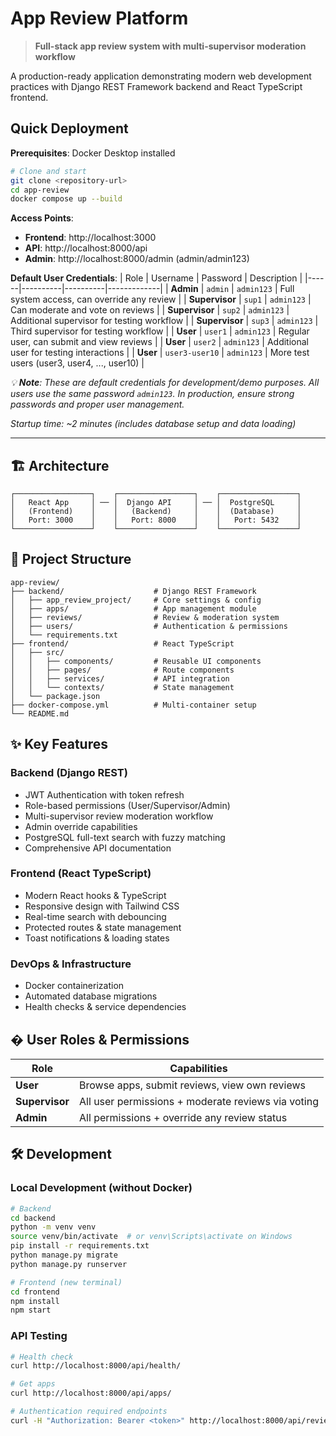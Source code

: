 # App Review Platform

> **Full-stack app review system with multi-supervisor moderation workflow**

A production-ready application demonstrating modern web development practices with Django REST Framework backend and React TypeScript frontend.

## Quick Deployment

**Prerequisites**: Docker Desktop installed

```bash
# Clone and start
git clone <repository-url>
cd app-review
docker compose up --build
```

**Access Points**:
- **Frontend**: http://localhost:3000
- **API**: http://localhost:8000/api
- **Admin**: http://localhost:8000/admin (admin/admin123)

**Default User Credentials**:
| Role | Username | Password | Description |
|------|----------|----------|-------------|
| **Admin** | `admin` | `admin123` | Full system access, can override any review |
| **Supervisor** | `sup1` | `admin123` | Can moderate and vote on reviews |
| **Supervisor** | `sup2` | `admin123` | Additional supervisor for testing workflow |
| **Supervisor** | `sup3` | `admin123` | Third supervisor for testing workflow |
| **User** | `user1` | `admin123` | Regular user, can submit and view reviews |
| **User** | `user2` | `admin123` | Additional user for testing interactions |
| **User** | `user3-user10` | `admin123` | More test users (user3, user4, ..., user10) |

*💡 **Note**: These are default credentials for development/demo purposes. All users use the same password `admin123`. In production, ensure strong passwords and proper user management.*

*Startup time: ~2 minutes (includes database setup and data loading)*

---

## 🏗️ Architecture

```
┌─────────────────┐    ┌─────────────────┐    ┌─────────────────┐
│   React App     │ ── │  Django API     │ ── │  PostgreSQL     │
│   (Frontend)    │    │   (Backend)     │    │  (Database)     │
│   Port: 3000    │    │   Port: 8000    │    │   Port: 5432    │
└─────────────────┘    └─────────────────┘    └─────────────────┘
```

## 📂 Project Structure

```
app-review/
├── backend/                    # Django REST Framework
│   ├── app_review_project/     # Core settings & config
│   ├── apps/                   # App management module
│   ├── reviews/                # Review & moderation system
│   ├── users/                  # Authentication & permissions
│   └── requirements.txt
├── frontend/                   # React TypeScript
│   ├── src/
│   │   ├── components/         # Reusable UI components
│   │   ├── pages/              # Route components
│   │   ├── services/           # API integration
│   │   └── contexts/           # State management
│   └── package.json
├── docker-compose.yml          # Multi-container setup
└── README.md
```

## ✨ Key Features

### **Backend (Django REST)**
- JWT Authentication with token refresh
- Role-based permissions (User/Supervisor/Admin)
- Multi-supervisor review moderation workflow
- Admin override capabilities
- PostgreSQL full-text search with fuzzy matching
- Comprehensive API documentation

### **Frontend (React TypeScript)**
- Modern React hooks & TypeScript
- Responsive design with Tailwind CSS
- Real-time search with debouncing
- Protected routes & state management
- Toast notifications & loading states

### **DevOps & Infrastructure**
- Docker containerization
- Automated database migrations
- Health checks & service dependencies

## � User Roles & Permissions

| Role | Capabilities |
|------|-------------|
| **User** | Browse apps, submit reviews, view own reviews |
| **Supervisor** | All user permissions + moderate reviews via voting |
| **Admin** | All permissions + override any review status |

## 🛠️ Development

### Local Development (without Docker)
```bash
# Backend
cd backend
python -m venv venv
source venv/bin/activate  # or venv\Scripts\activate on Windows
pip install -r requirements.txt
python manage.py migrate
python manage.py runserver

# Frontend (new terminal)
cd frontend
npm install
npm start
```

### API Testing
```bash
# Health check
curl http://localhost:8000/api/health/

# Get apps
curl http://localhost:8000/api/apps/

# Authentication required endpoints
curl -H "Authorization: Bearer <token>" http://localhost:8000/api/reviews/



